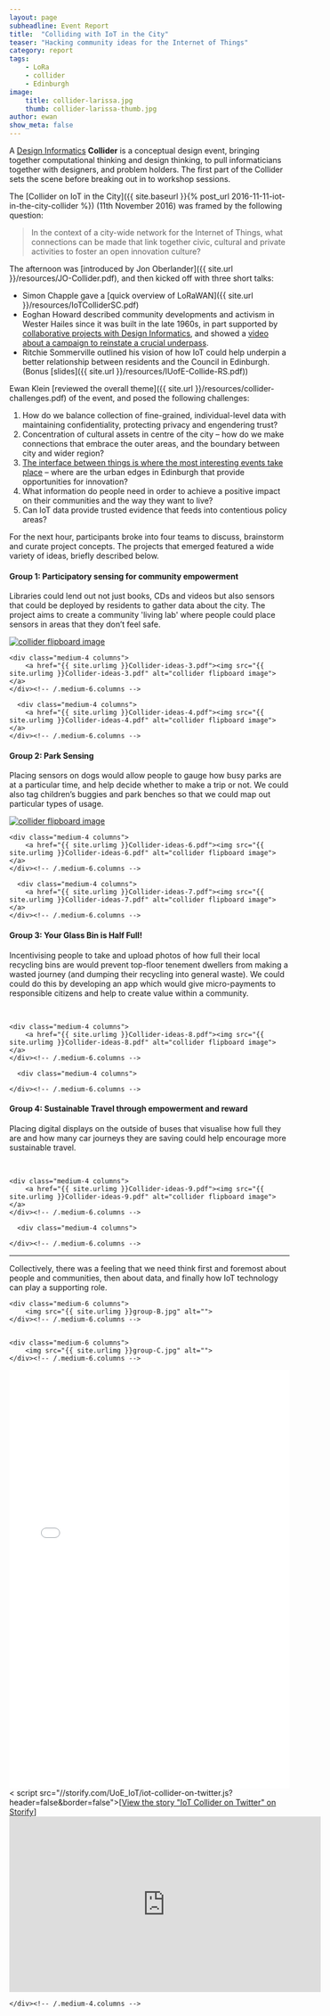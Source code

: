 ```yaml
---
layout: page
subheadline: Event Report
title:  "Colliding with IoT in the City"
teaser: "Hacking community ideas for the Internet of Things"
category: report
tags:
    - LoRa
    - collider
    - Edinburgh
image:
    title: collider-larissa.jpg
    thumb: collider-larissa-thumb.jpg
author: ewan
show_meta: false
---
```


A [Design Informatics](http://www.designinformatics.org) **Collider** is a conceptual design event, bringing together computational thinking and design thinking, to pull informaticians together with designers, and problem holders. The first part of the Collider sets the scene before breaking out in to workshop sessions. 

The [Collider on IoT in the City]({{ site.baseurl }}{% post_url 2016-11-11-iot-in-the-city-collider %}) (11th November 2016) was framed by the following question:

> In the context of a city-wide network for the Internet of Things, what connections can be made that link together civic, cultural and private activities to foster an open innovation culture?

The afternoon was [introduced by Jon Oberlander]({{ site.url }}/resources/JO-Collider.pdf), and then kicked off with three short talks:

* Simon Chapple gave a [quick overview of LoRaWAN]({{ site.url }}/resources/IoTColliderSC.pdf)
* Eoghan Howard described community developments and activism in Wester Hailes since it was built in the late 1960s, in part supported by [collaborative projects with Design Informatics](http://www.communityhacking.org), and showed a [video about a campaign to reinstate a crucial underpass](#wh-video).
* Ritchie Sommerville outlined his vision of how IoT could help underpin a better relationship between residents and the Council in Edinburgh. (Bonus [slides]({{ site.url }}/resources/IUofE-Collide-RS.pdf))

Ewan Klein [reviewed the overall theme]({{ site.url }}/resources/collider-challenges.pdf) of the event, and posed the following challenges:


<div class="panel">
 <ol>
  <li>How do we balance collection of fine-grained, individual-level data with maintaining confidentiality, protecting privacy and engendering trust?</li>
  <li>Concentration of cultural assets in centre of the city – how do we make connections that embrace the outer areas, and the boundary between city and wider region?</li>
  <li><a href="https://permacultureprinciples.com/principles/_11/">The interface between things is where the most interesting events take place</a> – where are the urban edges in Edinburgh that provide opportunities for innovation?</li>
  <li>What information do people need in order to achieve a positive impact on their communities and the way they want to live?</li>
  <li>Can IoT data provide trusted evidence that feeds into contentious policy areas?</li>
 </ol>
 </div>

For the next hour, participants broke into four teams to discuss, brainstorm and curate project concepts. The projects that emerged featured a wide variety of ideas, briefly described below.

<h4>Group 1: Participatory sensing for community empowerment</h4>

Libraries could lend out not just books, CDs and videos but also sensors that could be deployed by residents to gather data about the city. The project aims to create a community 'living lab' where people could place sensors in areas that they don’t feel safe.
<div class="row b50">
    <div class="medium-4 columns">
        <a href="{{ site.urlimg }}Collider-ideas-2.pdf"><img src="{{ site.urlimg }}Collider-ideas-2.pdf" alt="collider flipboard image"></a>     
    </div><!-- /.medium-6.columns -->

    <div class="medium-4 columns">
        <a href="{{ site.urlimg }}Collider-ideas-3.pdf"><img src="{{ site.urlimg }}Collider-ideas-3.pdf" alt="collider flipboard image"></a>
    </div><!-- /.medium-6.columns -->

      <div class="medium-4 columns">
        <a href="{{ site.urlimg }}Collider-ideas-4.pdf"><img src="{{ site.urlimg }}Collider-ideas-4.pdf" alt="collider flipboard image"></a>
    </div><!-- /.medium-6.columns -->
 </div>

<h4>Group 2: Park Sensing</h4>

Placing sensors on dogs would allow people to gauge how busy parks are at a particular time, and help decide whether to make a trip or not. We could also tag children’s buggies and park benches so that we could map out particular types of usage. 
<div class="row b50">
    <div class="medium-4 columns">
        <a href="{{ site.urlimg }}Collider-ideas-5.pdf"><img src="{{ site.urlimg }}Collider-ideas-5.pdf" alt="collider flipboard image"></a>     
    </div><!-- /.medium-6.columns -->

    <div class="medium-4 columns">
        <a href="{{ site.urlimg }}Collider-ideas-6.pdf"><img src="{{ site.urlimg }}Collider-ideas-6.pdf" alt="collider flipboard image"></a>
    </div><!-- /.medium-6.columns -->

      <div class="medium-4 columns">
        <a href="{{ site.urlimg }}Collider-ideas-7.pdf"><img src="{{ site.urlimg }}Collider-ideas-7.pdf" alt="collider flipboard image"></a>
    </div><!-- /.medium-6.columns -->
 </div>


<h4>Group 3: Your Glass Bin is Half Full!</h4>

Incentivising people to take and upload photos of how full their local recycling bins are would prevent top-floor tenement dwellers from making a wasted journey (and dumping their recycling into general waste). We could could do this by developing an app which would give micro-payments to responsible citizens and help to create value within a community.

<div class="row b50">
    <div class="medium-4 columns">
            &nbsp;
    </div><!-- /.medium-6.columns -->

    <div class="medium-4 columns">
        <a href="{{ site.urlimg }}Collider-ideas-8.pdf"><img src="{{ site.urlimg }}Collider-ideas-8.pdf" alt="collider flipboard image"></a>
    </div><!-- /.medium-6.columns -->

      <div class="medium-4 columns">
        
    </div><!-- /.medium-6.columns -->
 </div>


<h4>Group 4: Sustainable Travel through empowerment and reward</h4>

Placing digital displays on the outside of buses that visualise how full they are and how many car journeys they are saving could help encourage more sustainable travel.
<div class="row b50">
    <div class="medium-4 columns">
            &nbsp;
    </div><!-- /.medium-6.columns -->

    <div class="medium-4 columns">
        <a href="{{ site.urlimg }}Collider-ideas-9.pdf"><img src="{{ site.urlimg }}Collider-ideas-9.pdf" alt="collider flipboard image"></a>
    </div><!-- /.medium-6.columns -->

      <div class="medium-4 columns">
        
    </div><!-- /.medium-6.columns -->
 </div>
<hr/>

<div class="t40">
Collectively, there was a feeling that we need think first and foremost about people and communities, then about data, and finally how IoT technology can play a supporting role.
</div>

<div class="row t30">
    <div class="medium-6 columns">
        <img src="{{ site.urlimg }}group-A.jpg" alt="">       
    </div><!-- /.medium-6.columns -->

    <div class="medium-6 columns">
        <img src="{{ site.urlimg }}group-B.jpg" alt="">
    </div><!-- /.medium-6.columns -->
 </div>
 <div class="row t30">
    <div class="medium-6 columns">
        <img src="{{ site.urlimg }}group-D.jpg" alt="">       
    </div><!-- /.medium-6.columns -->

    <div class="medium-6 columns">
        <img src="{{ site.urlimg }}group-C.jpg" alt="">
    </div><!-- /.medium-6.columns -->
  
 </div>


<div class="flex-video">
<iframe src="//storify.com/UoE_IoT/iot-collider-on-twitter/embed?header=false&border=false" width="100%" height="750" frameborder="no" allowtransparency="true">	
</iframe><
script src="//storify.com/UoE_IoT/iot-collider-on-twitter.js?header=false&border=false"></script><noscript>[<a href="//storify.com/UoE_IoT/iot-collider-on-twitter" target="_blank">View the story "IoT Collider on Twitter" on Storify</a>]</noscript>
</div>

<div class="flex-video">
<a name="wh-video"></a>
  <iframe width="560" height="315" src="https://www.youtube.com/embed/wqLOQp88VzU" frameborder="0" allowfullscreen></iframe>
</div>

<div class="medium-4 columns medium-pull-8">
		
	</div><!-- /.medium-4.columns -->

